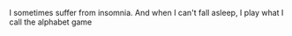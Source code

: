  I sometimes suffer from insomnia. And when I can't fall asleep, I play what I call the alphabet game
